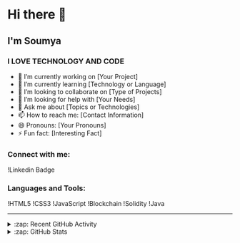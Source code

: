 # Hi there 👋

## I'm Soumya

### I LOVE TECHNOLOGY AND CODE

- 🔭 I’m currently working on [Your Project]
- 🌱 I’m currently learning [Technology or Language]
- 👯 I’m looking to collaborate on [Type of Projects]
- 🤔 I’m looking for help with [Your Needs]
- 💬 Ask me about [Topics or Technologies]
- 📫 How to reach me: [Contact Information]
- 😄 Pronouns: [Your Pronouns]
- ⚡ Fun fact: [Interesting Fact]

### Connect with me:

!Linkedin Badge

### Languages and Tools:

!HTML5
!CSS3
!JavaScript
!Blockchain
!Solidity
!Java

<!-- Add more badges from https://shields.io/ -->

---

<details>
  <summary>:zap: Recent GitHub Activity</summary>
  <!--START_SECTION:activity-->
  <!--END_SECTION:activity-->
</details>

<details>
  <summary>:zap: GitHub Stats</summary>
  <img src="https://github-readme-stats.vercel.app/api?username=yourusername&show_icons=true&theme=radical" alt="Soumya's GitHub stats">
</details>
